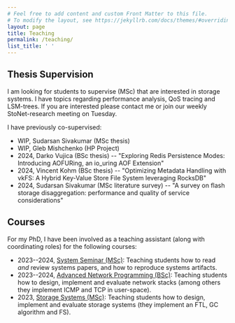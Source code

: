```yaml
---
# Feel free to add content and custom Front Matter to this file.
# To modify the layout, see https://jekyllrb.com/docs/themes/#overriding-theme-defaults
layout: page
title: Teaching
permalink: /teaching/
list_title: ' '
---
```

<link rel="icon" href="{{ "./favicon-32x32.png" | relative_url }}" type="image/x-icon">

<h2> Thesis Supervision </h2>
I am looking for students to supervise (MSc) that are interested in storage systems. I have topics regarding performance analysis, QoS tracing and LSM-trees.
If you are interested please contact me or join our weekly StoNet-research meeting on Tuesday.

I have previously co-supervised:
<ul>
    <li> WIP, Sudarsan Sivakumar (MSc thesis) </li>
    <li> WIP, Gleb Mishchenko (HP Project) </li>
    <li> 2024, Darko Vujica (BSc thesis) -- "Exploring Redis Persistence Modes: Introducing AOFURing, an io_uring AOF Extension" </li>
    <li> 2024, Vincent Kohm (BSc thesis) -- "Optimizing Metadata Handling with vkFS: A Hybrid Key-Value Store File System leveraging RocksDB"</li>
    <li> 2024, Sudarsan Sivakumar (MSc literature survey) -- "A survey on flash storage disaggregation: performance and quality of service considerations" </li>
</ul>

<h2> Courses </h2>
For my PhD, I have been involved as a teaching assistant (along with coordinating roles) for the following courses:
<ul>
    <li> 2023--2024, <a href="https://research.vu.nl/en/courses/systems-seminar-2"> System Seminar (MSc)</a>: Teaching students how to read <i>and</i> review systems papers, and how to reproduce systems artifacts.</li>
    <li> 2023--2024, <a href="https://research.vu.nl/en/courses/advanced-network-programming-2"> Advanced Network Programming (BSc)</a>: Teaching students how to design, implement and evaluate network stacks (among others they implement ICMP and TCP in user-space).</li>
    <li> 2023, <a href="https://atlarge-research.com/courses/storage-systems-vu/"> Storage Systems (MSc)</a>: Teaching students how to design, implement and evaluate storage systems (they implement an FTL, GC algorithm and FS).</li>
</ul>
